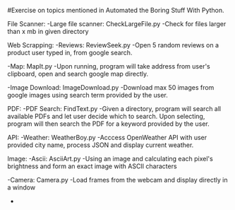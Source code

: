 #Exercise on topics mentioned in Automated the Boring Stuff With Python.

File Scanner:
-Large file scanner: CheckLargeFile.py
    -Check for files larger than x mb in given directory


Web Scrapping:
-Reviews: ReviewSeek.py
    -Open 5 random reviews on a product user typed in, from google search.

-Map: MapIt.py
    -Upon running, program will take address from user's clipboard, open and search google map directly.

-Image Download: ImageDownload.py
    -Download max 50 images from google images using search term provided by the user.


PDF:
-PDF Search: FindText.py
    -Given a directory, program will search all available PDFs and let user decide which to search. Upon selecting, program will then search the PDF for a keyword provided by the user.

API:
-Weather: WeatherBoy.py
    -Acccess OpenWeather API with user provided city name, process JSON and display current weather.

Image:
-Ascii: AsciiArt.py
    -Using an image and calculating each pixel's brightness and form an exact image with ASCII characters

-Camera: Camera.py
    -Load frames from the webcam and display directly in a window

-